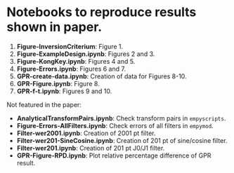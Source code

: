 # Notebooks to reproduce results shown in paper.

1. **Figure-InversionCriterium**: Figure 1.
2. **Figure-ExampleDesign.ipynb**: Figures 2 and 3.
3. **Figure-KongKey.ipynb**: Figures 4 and 5.
4. **Figure-Errors.ipynb**: Figures 6 and 7.
5. **GPR-create-data.ipynb**: Creation of data for Figures 8-10.
6. **GPR-Figure.ipynb**: Figure 8.
7. **GPR-f-t.ipynb**: Figures 9 and 10.

Not featured in the paper:
- **AnalyticalTransformPairs.ipynb**: Check transform pairs in `empyscripts`.
- **Figure-Errors-AllFilters.ipynb**: Check errors of all filters in `empymod`.
- **Filter-wer2001.ipynb**: Creation of 2001 pt filter.
- **Filter-wer201-SineCosine.ipynb**: Creation of 201 pt of sine/cosine filter.
- **Filter-wer201.ipynb**: Creation of 201 pt J0/J1 filter.
- **GPR-Figure-RPD.ipynb**: Plot relative percentage difference of GPR result.

